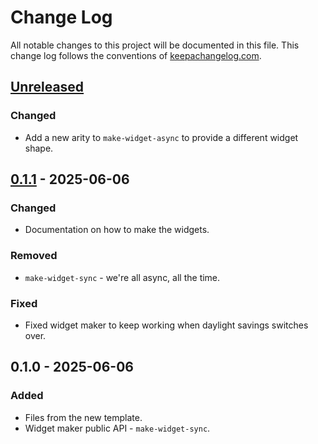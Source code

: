 # Change Log
All notable changes to this project will be documented in this file. This change log follows the conventions of [keepachangelog.com](http://keepachangelog.com/).

## [Unreleased]
### Changed
- Add a new arity to `make-widget-async` to provide a different widget shape.

## [0.1.1] - 2025-06-06
### Changed
- Documentation on how to make the widgets.

### Removed
- `make-widget-sync` - we're all async, all the time.

### Fixed
- Fixed widget maker to keep working when daylight savings switches over.

## 0.1.0 - 2025-06-06
### Added
- Files from the new template.
- Widget maker public API - `make-widget-sync`.

[Unreleased]: https://sourcehost.site/your-name/calcapp/compare/0.1.1...HEAD
[0.1.1]: https://sourcehost.site/your-name/calcapp/compare/0.1.0...0.1.1
